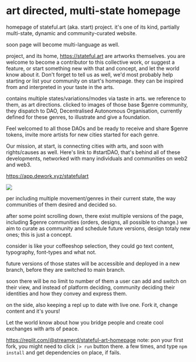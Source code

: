 # art directed, multi-state homepage

homepage of stateful.art (aka. start) project. it's one of its kind, partially multi-state, dynamic and community-curated website.

soon page will become multi-language as well. 

project, and its home, https://stateful.art are artworks themselves.
you are welcome to become a contributor to this collective work, or suggest a feature, or start something new with that and concept, and let the world know about it. Don't forget to tell us as well, we'd most probably help starting or list your community on start's homepage.
they can be inspired from and interpreted in your taste in the arts.


contains multiple states/variations/modes via taste in arts. we reference to them, as art directions. 
clicked to images of those base $genre community, they dispatch to DAO, Decentralised Autonomous Organisation, currently defined for these genres, to illustrate and give a foundation.

Feel welcomed to all those DAOs and be ready to receive and share $genre tokens, invite more artists for new cities started for each genre.

Our mission, at start, is connecting cities with arts, and soon with rights/causes as well.
Here's link to #startDAO, that's behind all of these developments, 
networked with many individuals and communities on web2 and web3. 

https://app.dework.xyz/statefulart

![](https://i.imgur.com/EIkk5xU.png)

per including multiple movement/genres in their current state, the way communities of them desired and decided so.

after some point scrolling down, there exist multiple versions of the page, including $genre communities (orders, designs, all possible to change.)
we aim to curate as community and schedule future versions, design totaly new ones; this is just a concept. 

consider is like your coffeeshop selection, they could go text content, typography, font-types and what not.

future versions of those states will be accessible and deployed in a new branch, before they are switched to main branch.

soon there will be no limit to number of them a user can add and switch on their view, and instead of platform deciding, community deciding their identities and how they convey and express them.

on the side, also keeping a repl up to date with live one. Fork it, change content and it's yours! 

Let the world know about how you bridge people 
and create cool exchanges with arts of peace.

https://replit.com/@streamerd/stateful-art-homepage
note: pon your first fork, you might need to click `|> run` button there.
a few times, and type `npm install` and get dependencies on place, if fails.
